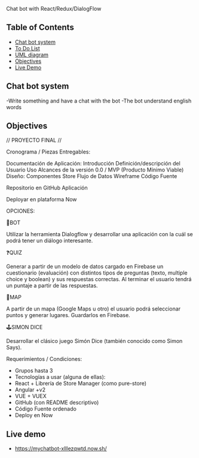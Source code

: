 Chat bot with React/Redux/DialogFlow

## Table of Contents
- [Chat bot system](#chat-bot-system)
- [To Do List](#todo-list)
- [UML diagram](#uml-diagram)
- [Objectives](#ojectives)
- [Live Demo](#live-demo)

## Chat bot system

-Write something and have a chat with the bot
-The bot understand english words

## Objectives
// PROYECTO FINAL // 

Cronograma / Piezas Entregables:

Documentación de Aplicación:
Introducción
Definición/descripción del Usuario
Uso
Alcances de la versión 0.0 / MVP (Producto Mínimo Viable)
Diseño:
Componentes
Store
Flujo de Datos
Wireframe
Código Fuente

Repositorio en GitHub
Aplicación

Deployar en plataforma Now


OPCIONES:

🤖BOT

Utilizar la herramienta Dialogflow y desarrollar una aplicación con la cuál se podrá tener un diálogo interesante.

❓QUIZ

Generar a partir de un modelo de datos cargado en Firebase un cuestionario (evaluación) con distintos tipos de preguntas (texto, multiple choice y boolean) y sus respuestas correctas. Al terminar el usuario tendrá un puntaje a partir de las respuestas.

📍MAP

A partir de un mapa (Google Maps u otro) el usuario podrá seleccionar puntos y generar lugares. Guardarlos en Firebase.

🕹️SIMON DICE

Desarrollar el clásico juego Simón Dice (también conocido como Simon Says).


Requerimientos / Condiciones:

* Grupos hasta 3
* Tecnologías a usar (alguna de ellas):
* React + Librería de Store Manager (como pure-store)
* Angular +v2
* VUE + VUEX
* GitHub (con README descriptivo)
* Código Fuente ordenado
* Deploy en Now

## Live demo

- https://mychatbot-xlllezqwtd.now.sh/

